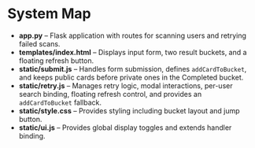 # System Map

- **app.py** – Flask application with routes for scanning users and retrying failed scans.
- **templates/index.html** – Displays input form, two result buckets, and a floating refresh button.
- **static/submit.js** – Handles form submission, defines `addCardToBucket`, and keeps public cards before private ones in the Completed bucket.
- **static/retry.js** – Manages retry logic, modal interactions, per-user search binding, floating refresh control, and provides an `addCardToBucket` fallback.
- **static/style.css** – Provides styling including bucket layout and jump button.
- **static/ui.js** – Provides global display toggles and extends handler binding.
